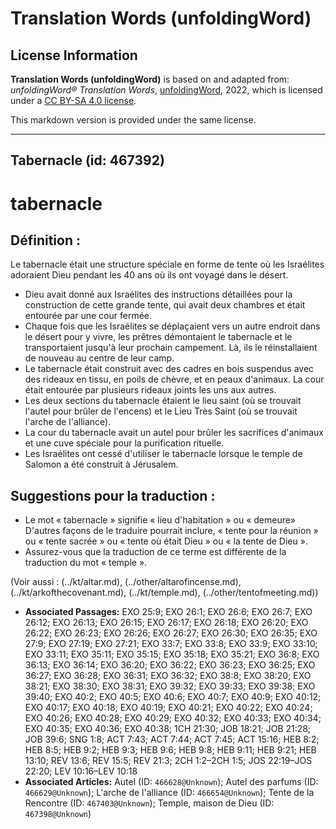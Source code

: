 # Translation Words (unfoldingWord)

## License Information

**Translation Words (unfoldingWord)** is based on and adapted from: _unfoldingWord® Translation Words_, [unfoldingWord](https://unfoldingword.org/utw), 2022, which is licensed under a [CC BY-SA 4.0 license](https://creativecommons.org/licenses/by-sa/4.0/legalcode.en).

This markdown version is provided under the same license.



--------------------------------

## Tabernacle (id: 467392)

tabernacle
==========

Définition :
------------

Le tabernacle était une structure spéciale en forme de tente où les Israélites adoraient Dieu pendant les 40 ans où ils ont voyagé dans le désert.

* Dieu avait donné aux Israélites des instructions détaillées pour la construction de cette grande tente, qui avait deux chambres et était entourée par une cour fermée.
* Chaque fois que les Israélites se déplaçaient vers un autre endroit dans le désert pour y vivre, les prêtres démontaient le tabernacle et le transportaient jusqu'à leur prochain campement. Là, ils le réinstallaient de nouveau au centre de leur camp.
* Le tabernacle était construit avec des cadres en bois suspendus avec des rideaux en tissu, en poils de chèvre, et en peaux d'animaux. La cour était entourée par plusieurs rideaux joints les uns aux autres.
* Les deux sections du tabernacle étaient le lieu saint (où se trouvait l'autel pour brûler de l'encens) et le Lieu Très Saint (où se trouvait l'arche de l'alliance).
* La cour du tabernacle avait un autel pour brûler les sacrifices d'animaux et une cuve spéciale pour la purification rituelle.
* Les Israélites ont cessé d'utiliser le tabernacle lorsque le temple de Salomon a été construit à Jérusalem.

Suggestions pour la traduction :
--------------------------------

* Le mot « tabernacle » signifie « lieu d'habitation » ou « demeure» D'autres façons de le traduire pourrait inclure, « tente pour la réunion » ou « tente sacrée » ou « tente où était Dieu » ou « la tente de Dieu ».
* Assurez\-vous que la traduction de ce terme est différente de la traduction du mot « temple ».

(Voir aussi : (../kt/altar.md), (../other/altarofincense.md), (../kt/arkofthecovenant.md), (../kt/temple.md), (../other/tentofmeeting.md))

* **Associated Passages:** EXO 25:9; EXO 26:1; EXO 26:6; EXO 26:7; EXO 26:12; EXO 26:13; EXO 26:15; EXO 26:17; EXO 26:18; EXO 26:20; EXO 26:22; EXO 26:23; EXO 26:26; EXO 26:27; EXO 26:30; EXO 26:35; EXO 27:9; EXO 27:19; EXO 27:21; EXO 33:7; EXO 33:8; EXO 33:9; EXO 33:10; EXO 33:11; EXO 35:11; EXO 35:15; EXO 35:18; EXO 35:21; EXO 36:8; EXO 36:13; EXO 36:14; EXO 36:20; EXO 36:22; EXO 36:23; EXO 36:25; EXO 36:27; EXO 36:28; EXO 36:31; EXO 36:32; EXO 38:8; EXO 38:20; EXO 38:21; EXO 38:30; EXO 38:31; EXO 39:32; EXO 39:33; EXO 39:38; EXO 39:40; EXO 40:2; EXO 40:5; EXO 40:6; EXO 40:7; EXO 40:9; EXO 40:12; EXO 40:17; EXO 40:18; EXO 40:19; EXO 40:21; EXO 40:22; EXO 40:24; EXO 40:26; EXO 40:28; EXO 40:29; EXO 40:32; EXO 40:33; EXO 40:34; EXO 40:35; EXO 40:36; EXO 40:38; 1CH 21:30; JOB 18:21; JOB 21:28; JOB 39:6; SNG 1:8; ACT 7:43; ACT 7:44; ACT 7:45; ACT 15:16; HEB 8:2; HEB 8:5; HEB 9:2; HEB 9:3; HEB 9:6; HEB 9:8; HEB 9:11; HEB 9:21; HEB 13:10; REV 13:6; REV 15:5; REV 21:3; 2CH 1:2–2CH 1:5; JOS 22:19–JOS 22:20; LEV 10:16–LEV 10:18
* **Associated Articles:** Autel (ID: `466628@Unknown`); Autel des parfums (ID: `466629@Unknown`); L'arche de l'alliance (ID: `466654@Unknown`); Tente de la Rencontre (ID: `467403@Unknown`); Temple, maison de Dieu (ID: `467398@Unknown`)

